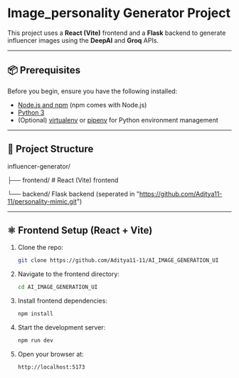 
# Image_personality Generator Project

This project uses a **React (Vite)** frontend and a **Flask** backend to generate influencer images using the **DeepAI** and **Groq** APIs.

---

## 📦 Prerequisites

Before you begin, ensure you have the following installed:

- [Node.js and npm](https://nodejs.org/) (npm comes with Node.js)
- [Python 3](https://www.python.org/downloads/)
- (Optional) [virtualenv](https://virtualenv.pypa.io/) or [pipenv](https://pipenv.pypa.io/) for Python environment management

---

## 📁 Project Structure
influencer-generator/

├── frontend/ # React (Vite) frontend

└── backend/
Flask backend (seperated in "https://github.com/Aditya11-11/personality-mimic.git")



---

## ⚛️ Frontend Setup (React + Vite)

1. Clone the repo:
   ```bash
   git clone https://github.com/Aditya11-11/AI_IMAGE_GENERATION_UI
   
2. Navigate to the frontend directory:
   ```bash
   cd AI_IMAGE_GENERATION_UI

3. Install frontend dependencies:
    ```bash
    npm install

4. Start the development server:

    ```bash
    npm run dev

5. Open your browser at:

    ```bash
    http://localhost:5173
